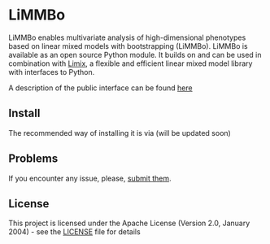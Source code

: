 # LiMMBo

LiMMBo enables multivariate analysis of high-dimensional phenotypes based on linear mixed models 
with bootstrapping (LiMMBo). LiMMBo is available as an open source Python module. It builds on and can be used in combination with [Limix](https://github.com/limix/limix), a flexible and efficient linear mixed model library with interfaces to Python.

A description of the public interface can be found [here](https://www.ebi.ac.uk/~hannah/limmbo/index.html)

## Install

The recommended way of installing it is via (will be updated soon)

## Problems

If you encounter any issue, please, [submit them](https://github.com/HannahVMeyer/limmbo/issues).


## License

This project is licensed under the Apache License (Version 2.0, January 2004) -
see the [LICENSE](LICENSE) file for details
